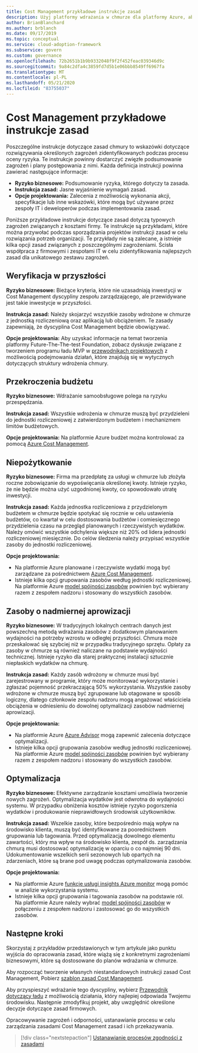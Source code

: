 ```yaml
---
title: Cost Management przykładowe instrukcje zasad
description: Użyj platformy wdrażania w chmurze dla platformy Azure, aby uzyskać przykładowe instrukcje zasad Cost Management, które ułatwią Szkicowanie instrukcji zasad.
author: BrianBlanchard
ms.author: brblanch
ms.date: 09/17/2019
ms.topic: conceptual
ms.service: cloud-adoption-framework
ms.subservice: govern
ms.custom: governance
ms.openlocfilehash: 72b2651b1b9b9332048f9f2f452feac039346d9c
ms.sourcegitcommit: 9a84c2dfa4c3859fd7d5b1e06bbb8549ff6967fa
ms.translationtype: MT
ms.contentlocale: pl-PL
ms.lasthandoff: 05/21/2020
ms.locfileid: "83755037"
---
```

# <a name="cost-management-sample-policy-statements"></a>Cost Management przykładowe instrukcje zasad

Poszczególne instrukcje dotyczące zasad chmury to wskazówki dotyczące rozwiązywania określonych zagrożeń zidentyfikowanych podczas procesu oceny ryzyka. Te instrukcje powinny dostarczyć zwięzłe podsumowanie zagrożeń i plany postępowania z nimi. Każda definicja instrukcji powinna zawierać następujące informacje:

- **Ryzyko biznesowe:** Podsumowanie ryzyka, którego dotyczy ta zasada.
- **Instrukcja zasad:** Jasne wyjaśnienie wymagań zasad.
- **Opcje projektowania:** Zalecenia z możliwością wykonania akcji, specyfikacje lub inne wskazówki, które mogą być używane przez zespoły IT i deweloperów podczas implementowania zasad.

Poniższe przykładowe instrukcje dotyczące zasad dotyczą typowych zagrożeń związanych z kosztami firmy. Te instrukcje są przykładami, które można przywołać podczas sporządzania projektów instrukcji zasad w celu rozwiązania potrzeb organizacji. Te przykłady nie są zalecane, a istnieje kilka opcji zasad związanych z poszczególnymi zagrożeniami. Ścisła współpraca z firmowymi i zespołami IT w celu zidentyfikowania najlepszych zasad dla unikatowego zestawu zagrożeń.

## <a name="future-proofing"></a>Weryfikacja w przyszłości

**Ryzyko biznesowe:** Bieżące kryteria, które nie uzasadniają inwestycji w Cost Management dyscypliny zespołu zarządzającego, ale przewidywane jest takie inwestycje w przyszłości.

**Instrukcja zasad:** Należy skojarzyć wszystkie zasoby wdrożone w chmurze z jednostką rozliczeniową oraz aplikacją lub obciążeniem. Te zasady zapewniają, że dyscyplina Cost Management będzie obowiązywać.

**Opcje projektowania:** Aby uzyskać informacje na temat tworzenia platformy Future-The-The-test Foundation, zobacz dyskusje związane z tworzeniem programu ładu MVP w [przewodnikach projektowych](../guides/index.md) z możliwością podejmowania działań, które znajdują się w wytycznych dotyczących struktury wdrożenia chmury.

## <a name="budget-overruns"></a>Przekroczenia budżetu

**Ryzyko biznesowe:** Wdrażanie samoobsługowe polega na ryzyku przespędzania.

**Instrukcja zasad:** Wszystkie wdrożenia w chmurze muszą być przydzieleni do jednostki rozliczeniowej z zatwierdzonym budżetem i mechanizmem limitów budżetowych.

**Opcje projektowania:** Na platformie Azure budżet można kontrolować za pomocą [Azure Cost Management](https://docs.microsoft.com/azure/cost-management/manage-budgets).

## <a name="underutilization"></a>Niepożytkowanie

**Ryzyko biznesowe:** Firma ma przedpłatę za usługi w chmurze lub złożyła roczne zobowiązanie do wypoświęcania określonej kwoty. Istnieje ryzyko, że nie będzie można użyć uzgodnionej kwoty, co spowodowało utratę inwestycji.

**Instrukcja zasad:** Każda jednostka rozliczeniowa z przydzielonym budżetem w chmurze będzie spotykać się rocznie w celu ustawienia budżetów, co kwartał w celu dostosowania budżetów i comiesięcznego przydzielenia czasu na przegląd planowanych i rzeczywistych wydatków. Należy omówić wszystkie odchylenia większe niż 20% od lidera jednostki rozliczeniowej miesięcznie. Do celów śledzenia należy przypisać wszystkie zasoby do jednostki rozliczeniowej.

**Opcje projektowania:**

- Na platformie Azure planowane i rzeczywiste wydatki mogą być zarządzane za pośrednictwem [Azure Cost Management](https://docs.microsoft.com/azure/cost-management/quick-acm-cost-analysis).
- Istnieje kilka opcji grupowania zasobów według jednostki rozliczeniowej. Na platformie Azure [model spójności zasobów](../../decision-guides/resource-consistency/index.md) powinien być wybierany razem z zespołem nadzoru i stosowany do wszystkich zasobów.

## <a name="overprovisioned-assets"></a>Zasoby o nadmiernej aprowizacji

**Ryzyko biznesowe:** W tradycyjnych lokalnych centrach danych jest powszechną metodą wdrażania zasobów z dodatkowym planowaniem wydajności na potrzeby wzrostu w odległej przyszłości. Chmura może przeskalować się szybciej niż w przypadku tradycyjnego sprzętu. Opłaty za zasoby w chmurze są również naliczane na podstawie wydajności technicznej. Istnieje ryzyko dla starej praktycznej instalacji sztucznie niepłaskich wydatków na chmurę.

**Instrukcja zasad:** Każdy zasób wdrożony w chmurze musi być zarejestrowany w programie, który może monitorować wykorzystanie i zgłaszać pojemność przekraczającą 50% wykorzystania. Wszystkie zasoby wdrożone w chmurze muszą być zgrupowane lub otagowane w sposób logiczny, dlatego członkowie zespołu nadzoru mogą angażować właściciela obciążenia w odniesieniu do dowolnej optymalizacji zasobów nadmiernej aprowizacji.

**Opcje projektowania:**

- Na platformie Azure [Azure Advisor](https://docs.microsoft.com/azure/advisor/advisor-cost-recommendations) mogą zapewnić zalecenia dotyczące optymalizacji.
- Istnieje kilka opcji grupowania zasobów według jednostki rozliczeniowej. Na platformie Azure [model spójności zasobów](../../decision-guides/resource-consistency/index.md) powinien być wybierany razem z zespołem nadzoru i stosowany do wszystkich zasobów.

## <a name="overoptimization"></a>Optymalizacja

**Ryzyko biznesowe:** Efektywne zarządzanie kosztami umożliwia tworzenie nowych zagrożeń. Optymalizacja wydatków jest odwrotna do wydajności systemu. W przypadku obniżenia kosztów istnieje ryzyko pogorszenia wydatków i produkowanie nieprawidłowych środowisk użytkowników.

**Instrukcja zasad:** Wszelkie zasoby, które bezpośrednio mają wpływ na środowisko klienta, muszą być identyfikowane za poorednictwem grupowania lub tagowania. Przed optymalizacją dowolnego elementu zawartości, który ma wpływ na środowisko klienta, zespół ds. zarządzania chmurą musi dostosować optymalizację w oparciu o co najmniej 90 dni. Udokumentowanie wszelkich serii sezonowych lub opartych na zdarzeniach, które są brane pod uwagę podczas optymalizowania zasobów.

**Opcje projektowania:**

- Na platformie Azure [funkcje usługi insights Azure monitor](https://docs.microsoft.com/azure/azure-monitor/insights/vminsights-performance) mogą pomóc w analizie wykorzystania systemu.
- Istnieje kilka opcji grupowania i tagowania zasobów na podstawie ról. Na platformie Azure należy wybrać [model spójności zasobów](../../decision-guides/resource-consistency/index.md) w połączeniu z zespołem nadzoru i zastosować go do wszystkich zasobów.

## <a name="next-steps"></a>Następne kroki

Skorzystaj z przykładów przedstawionych w tym artykule jako punktu wyjścia do opracowania zasad, które wiążą się z konkretnymi zagrożeniami biznesowymi, które są dostosowane do planów wdrażania w chmurze.

Aby rozpocząć tworzenie własnych niestandardowych instrukcji zasad Cost Management, Pobierz [szablon zasad Cost Management](./template.md).

Aby przyspieszyć wdrażanie tego dyscypliny, wybierz [Przewodnik dotyczący ładu](../guides/index.md) z możliwością działania, który najlepiej odpowiada Twojemu środowisku. Następnie zmodyfikuj projekt, aby uwzględnić określone decyzje dotyczące zasad firmowych.

Opracowywanie zagrożeń i odporności, ustanawianie procesu w celu zarządzania zasadami Cost Management zasad i ich przekazywania.

> [!div class="nextstepaction"]
> [Ustanawianie procesów zgodności z zasadami](./compliance-processes.md)

